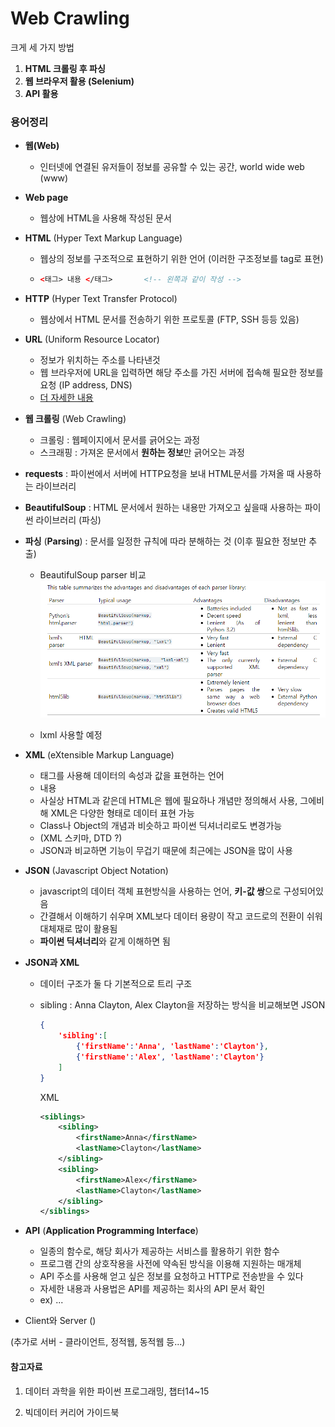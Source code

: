 # Web Crawling

크게 세 가지 방법

1. **HTML 크롤링 후 파싱**
2. **웹 브라우저 활용 (Selenium)**
3. **API 활용**



### 용어정리

- **웹(Web)**
  
  - 인터넷에 연결된 유저들이 정보를 공유할 수 있는 공간, world wide web (www) 
  
- **Web page**
  
  - 웹상에 HTML을 사용해 작성된 문서
  
- **HTML** (Hyper Text Markup Language)

  - 웹상의 정보를 구조적으로 표현하기 위한 언어 (이러한 구조정보를 tag로 표현)

  - ```html
    <태그> 내용 </태그> 		<!-- 왼쪽과 같이 작성 -->
    ```

- **HTTP** (Hyper Text Transfer Protocol)

  - 웹상에서 HTML 문서를 전송하기 위한 프로토콜 (FTP, SSH 등등 있음)

- **URL** (Uniform Resource Locator)

  - 정보가 위치하는 주소를 나타낸것
  - 웹 브라우저에 URL을 입력하면 해당 주소를 가진 서버에 접속해 필요한 정보를 요청 (IP address, DNS)
  - [더 자세한 내용](https://developer.mozilla.org/ko/docs/Learn/Common_questions/What_is_a_URL)

- **웹 크롤링** (Web Crawling)

  - 크롤링 : 웹페이지에서 문서를 긁어오는 과정
  - 스크래핑 : 가져온 문서에서 **원하는 정보**만 긁어오는 과정

- **requests** : 파이썬에서 서버에 HTTP요청을 보내 HTML문서를 가져올 때 사용하는 라이브러리

- **BeautifulSoup** : HTML 문서에서 원하는 내용만 가져오고 싶을때 사용하는 파이썬 라이브러리 (파싱)

- **파싱** (**Parsing**) : 문서를 일정한 규칙에 따라 분해하는 것 (이후 필요한 정보만 추출)

  - BeautifulSoup parser 비교
    ![image-20220305160743754](README.assets/image-20220305160743754.png)

  - lxml 사용할 예정

- **XML** (eXtensible Markup Language)
  
  - 태그를 사용해 데이터의 속성과 값을 표현하는 언어
  - <tag> 내용 </tag>
  - 사실상 HTML과 같은데 HTML은 웹에 필요하나 개념만 정의해서 사용, 그에비해 XML은 다양한 형태로 데이터 표현 가능
  - Class나 Object의 개념과 비슷하고 파이썬 딕셔너리로도 변경가능
  - (XML 스키마, DTD ?)
  - JSON과 비교하면 기능이 무겁기 때문에 최근에는 JSON을 많이 사용
  
- **JSON** (Javascript Object Notation)

  - javascript의 데이터 객체 표현방식을 사용하는 언어, **키-값 쌍**으로 구성되어있음 
  - 간결해서 이해하기 쉬우며 XML보다 데이터 용량이 작고 코드로의 전환이 쉬워 대체재로 많이 활용됨
  - **파이썬 딕셔너리**와 같게 이해하면 됨

- **JSON과 XML**

  - 데이터 구조가 둘 다 기본적으로 트리 구조

  - sibling : Anna Clayton, Alex Clayton을 저장하는 방식을 비교해보면
    JSON

    ```json
    {
        'sibling':[
            {'firstName':'Anna', 'lastName':'Clayton'},
            {'firstName':'Alex', 'lastName':'Clayton'}
        ]
    }
    ```

    XML

    ```xml
    <siblings>
        <sibling>
            <firstName>Anna</firstName>
            <lastName>Clayton</lastName>
        </sibling>
        <sibling>
            <firstName>Alex</firstName>
            <lastName>Clayton</lastName>
        </sibling>
    </siblings>
    ```

    


- **API** (**Application Programming Interface**)
  - 일종의 함수로, 해당 회사가 제공하는 서비스를 활용하기 위한 함수
  - 프로그램 간의 상호작용을 사전에 약속된 방식을 이용해 지원하는 매개체
  - API 주소를 사용해 얻고 싶은 정보를 요청하고 HTTP로 전송받을 수 있다
  - 자세한 내용과 사용법은 API를 제공하는 회사의 API 문서 확인
  - ex) ...
- Client와 Server ()



(추가로 서버 - 클라이언트, 정적웹, 동적웹 등...)





#### 참고자료

1. 데이터 과학을 위한 파이썬 프로그래밍, 챕터14~15

2. 빅데이터 커리어 가이드북

